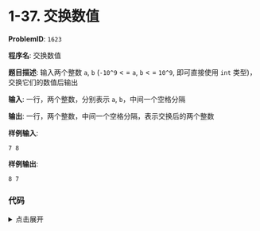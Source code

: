 # 1-37. 交换数值

**ProblemID**: `1623`

**程序名**: 交换数值

**题目描述**: 输入两个整数 `a`, `b` (`-10^9` < = `a`, `b` < = `10^9`, 即可直接使用 `int` 类型)，交换它们的数值后输出

**输入**: 一行，两个整数，分别表示 `a`, `b`，中间一个空格分隔

**输出**: 一行，两个整数，中间一个空格分隔，表示交换后的两个整数

**样例输入**:

```text
7 8
```

**样例输出**:

```text
8 7
```

### 代码

<details>
<summary>点击展开</summary>

```cpp
#include <iostream>
using namespace std;

int main()
{
    int a, b;
    cin >> a >> b;

    // int a, b, t;
    // t = a;
    // a = b;
    // b = t;
    swap(a, b); // 交换 a 和 b / ↑原理

    cout << a << " " << b << endl;
    return 0;
}
```

```output
< 7 8
> 8 7
```

</details>
